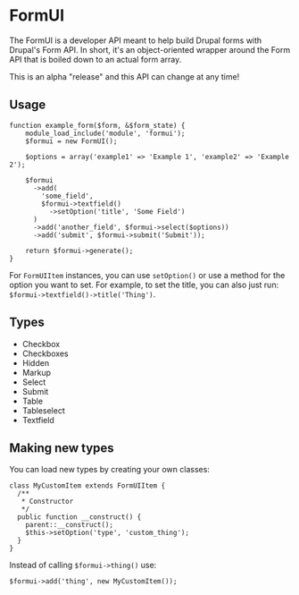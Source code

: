 # FormUI

The FormUI is a developer API meant to help build Drupal forms with Drupal's Form API. In short, it's an object-oriented wrapper around the Form API that is boiled down to an actual form array.

This is an alpha "release" and this API can change at any time!

## Usage

    function example_form($form, &$form_state) {
        module_load_include('module', 'formui');
        $formui = new FormUI();

        $options = array('example1' => 'Example 1', 'example2' => 'Example 2');

        $formui
          ->add(
            'some_field',
            $formui->textfield()
              ->setOption('title', 'Some Field')
          )
          ->add('another_field', $formui->select($options))
          ->add('submit', $formui->submit('Submit'));

        return $formui->generate();
    }

For `FormUIItem` instances, you can use `setOption()` or use a method for the option you want to set. For example, to set the title, you can also just run: `$formui->textfield()->title('Thing')`.

## Types

* Checkbox
* Checkboxes
* Hidden
* Markup
* Select
* Submit
* Table
* Tableselect
* Textfield

## Making new types

You can load new types by creating your own classes:

    class MyCustomItem extends FormUIItem {
      /**
       * Constructor
       */
      public function __construct() {
        parent::__construct();
        $this->setOption('type', 'custom_thing');
      }
    }

Instead of calling `$formui->thing()` use:

    $formui->add('thing', new MyCustomItem());
